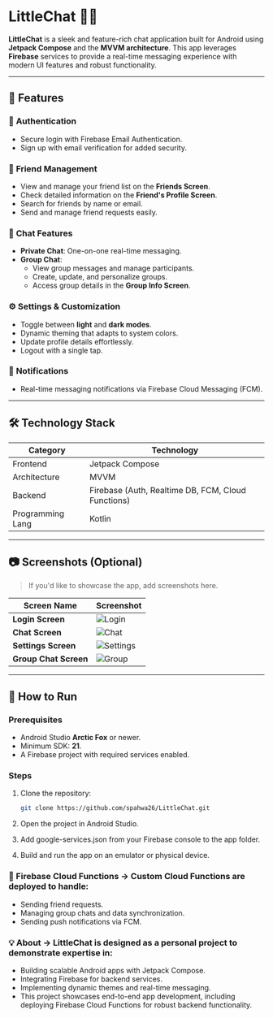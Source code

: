 # LittleChat 📱💬  

**LittleChat** is a sleek and feature-rich chat application built for Android using **Jetpack Compose** and the **MVVM architecture**. This app leverages **Firebase** services to provide a real-time messaging experience with modern UI features and robust functionality.  

---

## 🌟 Features  

### 🔐 **Authentication**  
- Secure login with Firebase Email Authentication.  
- Sign up with email verification for added security.  

### 👫 **Friend Management**  
- View and manage your friend list on the **Friends Screen**.  
- Check detailed information on the **Friend's Profile Screen**.   
- Search for friends by name or email.  
- Send and manage friend requests easily.  

### 💬 **Chat Features**  
- **Private Chat**: One-on-one real-time messaging.  
- **Group Chat**:  
  - View group messages and manage participants.  
  - Create, update, and personalize groups.  
  - Access group details in the **Group Info Screen**.  

### ⚙️ **Settings & Customization**  
- Toggle between **light** and **dark modes**.  
- Dynamic theming that adapts to system colors.  
- Update profile details effortlessly.  
- Logout with a single tap.  

### 🔔 **Notifications**  
- Real-time messaging notifications via Firebase Cloud Messaging (FCM).  

---

## 🛠️ Technology Stack  

| **Category**     | **Technology**         |  
|-------------------|------------------------|  
| Frontend         | Jetpack Compose        |  
| Architecture     | MVVM                   |  
| Backend          | Firebase (Auth, Realtime DB, FCM, Cloud Functions) |  
| Programming Lang | Kotlin                 |  

---

## 📷 Screenshots (Optional)  

> If you'd like to showcase the app, add screenshots here.  

| Screen Name           | Screenshot |  
|-----------------------|------------|  
| **Login Screen**      | ![Login](readmescreens/login.png) |  
| **Chat Screen**       | ![Chat](readmescreens/one_to_one_chat.png) |  
| **Settings Screen**   | ![Settings](readmescreens/settings.png) |  
| **Group Chat Screen** | ![Group](readmescreens/group_chat.png) |  

---

## 🚀 How to Run  

### Prerequisites  
- Android Studio **Arctic Fox** or newer.  
- Minimum SDK: **21**.  
- A Firebase project with required services enabled.  

### Steps  

1. Clone the repository:  
   ```bash  
   git clone https://github.com/spahwa26/LittleChat.git  

2. Open the project in Android Studio.

3. Add google-services.json from your Firebase console to the app folder.

4. Build and run the app on an emulator or physical device.

### 🎯 Firebase Cloud Functions -> Custom Cloud Functions are deployed to handle:
- Sending friend requests.
- Managing group chats and data synchronization.
- Sending push notifications via FCM.


### 💡 About -> LittleChat is designed as a personal project to demonstrate expertise in:
- Building scalable Android apps with Jetpack Compose.
- Integrating Firebase for backend services.
- Implementing dynamic themes and real-time messaging.
- This project showcases end-to-end app development, including deploying Firebase Cloud Functions for robust backend functionality.
